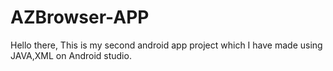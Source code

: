 # AZBrowser-APP
Hello there, This is my second android app project which I have made using JAVA,XML on Android studio.
